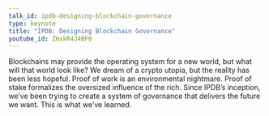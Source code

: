 ```yaml
---
talk_id: ipdb-designing-blockchain-governance
type: keynote
title: "IPDB: Designing Blockchain Governance"
youtube_id: ZHxkR4J4BF0
---
```


Blockchains may provide the operating system for a new world, but what will that world look like? We dream of a crypto utopia, but the reality has been less hopeful. Proof of work is an environmental nightmare. Proof of stake formalizes the oversized influence of the rich. Since IPDB’s inception, we’ve been trying to create a system of governance that delivers the future we want. This is what we’ve learned.
